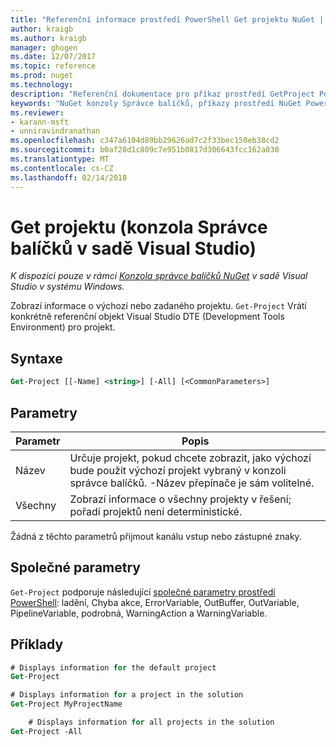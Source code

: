 ```yaml
---
title: "Referenční informace prostředí PowerShell Get projektu NuGet | Microsoft Docs"
author: kraigb
ms.author: kraigb
manager: ghogen
ms.date: 12/07/2017
ms.topic: reference
ms.prod: nuget
ms.technology: 
description: "Referenční dokumentace pro příkaz prostředí GetProject PowerShell v konzole Správce balíčků NuGet v sadě Visual Studio."
keywords: "NuGet konzoly Správce balíčků, příkazy prostředí NuGet Powershell, NuGet Powershell odkaz, Get-projektu"
ms.reviewer:
- karann-msft
- unniravindranathan
ms.openlocfilehash: c347a6104d89bb29626ad7c2f33bec150eb38cd2
ms.sourcegitcommit: b0af28d1c809c7e951b0817d306643fcc162a030
ms.translationtype: MT
ms.contentlocale: cs-CZ
ms.lasthandoff: 02/14/2018
---
```

# <a name="get-project-package-manager-console-in-visual-studio"></a>Get projektu (konzola Správce balíčků v sadě Visual Studio)

*K dispozici pouze v rámci [Konzola správce balíčků NuGet](package-manager-console.md) v sadě Visual Studio v systému Windows.*

Zobrazí informace o výchozí nebo zadaného projektu. `Get-Project` Vrátí konkrétně referenční objekt Visual Studio DTE (Development Tools Environment) pro projekt.

## <a name="syntax"></a>Syntaxe

```ps
Get-Project [[-Name] <string>] [-All] [<CommonParameters>]
```

## <a name="parameters"></a>Parametry

| Parametr | Popis |
| --- | --- |
| Název | Určuje projekt, pokud chcete zobrazit, jako výchozí bude použit výchozí projekt vybraný v konzoli správce balíčků. -Název přepínače je sám volitelné. |
| Všechny | Zobrazí informace o všechny projekty v řešení; pořadí projektů není deterministické. |

Žádná z těchto parametrů přijmout kanálu vstup nebo zástupné znaky.

## <a name="common-parameters"></a>Společné parametry

`Get-Project` podporuje následující [společné parametry prostředí PowerShell](http://go.microsoft.com/fwlink/?LinkID=113216): ladění, Chyba akce, ErrorVariable, OutBuffer, OutVariable, PipelineVariable, podrobná, WarningAction a WarningVariable.

## <a name="examples"></a>Příklady

```ps
# Displays information for the default project
Get-Project

# Displays information for a project in the solution
Get-Project MyProjectName

    # Displays information for all projects in the solution
Get-Project -All
```